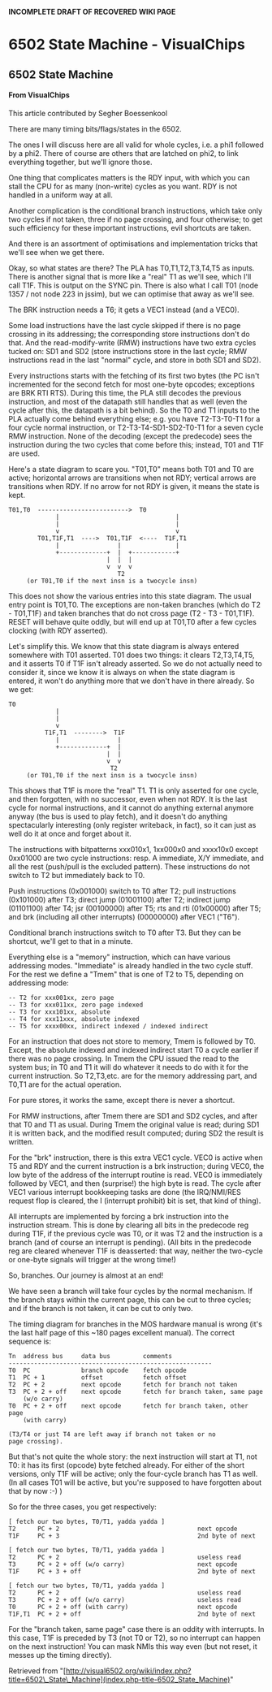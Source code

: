**INCOMPLETE DRAFT OF RECOVERED WIKI PAGE**

# 6502 State Machine - VisualChips

## 6502 State Machine

#### From VisualChips

This article contributed by Segher Boessenkool

There are many timing bits/flags/states in the 6502.

The ones I will discuss here are all valid for whole cycles,
i.e. a phi1 followed by a phi2.  There of course are others
that are latched on phi2, to link everything together, but
we'll ignore those.

One thing that complicates matters is the RDY input, with
which you can stall the CPU for as many (non-write) cycles
as you want.  RDY is not handled in a uniform way at all.

Another complication is the conditional branch instructions,
which take only two cycles if not taken, three if no page
crossing, and four otherwise; to get such efficiency for
these important instructions, evil shortcuts are taken.

And there is an assortment of optimisations and implementation
tricks that we'll see when we get there.

Okay, so what states are there?  The PLA has T0,T1,T2,T3,T4,T5
as inputs.  There is another signal that is more like a "real"
T1 as we'll see, which I'll call T1F.  This is output on the
SYNC pin.  There is also what I call T01 (node 1357 / not node
223 in jssim), but we can optimise that away as we'll see.

The BRK instruction needs a T6; it gets a VEC1 instead (and a
VEC0).

Some load instructions have the last cycle skipped if there is
no page crossing in its addressing; the corresponding store
instructions don't do that.  And the read-modify-write (RMW)
instructions have two extra cycles tucked on: SD1 and SD2
(store instructions store in the last cycle; RMW instructions
read in the last "normal" cycle, and store in both SD1 and SD2).

Every instructions starts with the fetching of its first two
bytes (the PC isn't incremented for the second fetch for most
one-byte opcodes; exceptions are BRK RTI RTS).  During this
time, the PLA still decodes the previous instruction, and most
of the datapath still handles that as well (even the cycle
after this, the datapath is a bit behind).  So the T0 and T1
inputs to the PLA actually come behind everything else; e.g.
you have T2-T3-T0-T1 for a four cycle normal instruction, or
T2-T3-T4-SD1-SD2-T0-T1 for a seven cycle RMW instruction.
None of the decoding (except the predecode) sees the instruction
during the two cycles that come before this; instead, T01 and
T1F are used.

Here's a state diagram to scare you.  "T01,T0" means both
T01 and T0 are active; horizontal arrows are transitions
when not RDY; vertical arrows are transitions when RDY.
If no arrow for not RDY is given, it means the state is kept.

```
T01,T0  ------------------------->  T0
             |                                |
             |                                |
             v                                v
        T01,T1F,T1  ---->  T01,T1F  <----  T1F,T1
             |                |               |
             +-------------+  |  +------------+
                           |  |  |
                           v  v  v
                              T2
     (or T01,T0 if the next insn is a twocycle insn)
```

This does not show the various entries into this state diagram.
The usual entry point is T01,T0.  The exceptions are non-taken
branches (which do T2 - T01,T1F) and taken branches that do not
cross page (T2 - T3 - T01,T1F).  RESET will behave quite oddly,
but will end up at T01,T0 after a few cycles clocking (with RDY
asserted).

Let's simplify this.  We know that this state diagram is always
entered somewhere with T01 asserted.  T01 does two things: it
clears T2,T3,T4,T5, and it asserts T0 if T1F isn't already
asserted.  So we do not actually need to consider it, since we
know it is always on when the state diagram is entered, it won't
do anything more that we don't have in there already.  So we get:

```
T0
             |
             |
             v
          T1F,T1  -------->  T1F
             |                |
             +-------------+  |
                           |  |
                           v  v
                            T2
     (or T01,T0 if the next insn is a twocycle insn)
```

This shows that T1F is more the "real" T1.  T1 is only asserted
for one cycle, and then forgotten, with no successor, even when
not RDY.  It is the last cycle for normal instructions, and it
cannot do anything external anymore anyway (the bus is used to
play fetch), and it doesn't do anything spectacularly interesting
(only register writeback, in fact), so it can just as well do
it at once and forget about it.

The instructions with bitpatterns xxx010x1, 1xx000x0 and
xxxx10x0 except 0xx01000 are two cycle instructions: resp.
A immediate, X/Y immediate, and all the rest (push/pull is
the excluded pattern).  These instructions do not switch to
T2 but immediately back to T0.

Push instructions (0x001000) switch to T0 after T2; pull
instructions (0x101000) after T3; direct jump (01001100)
after T2; indirect jump (01101100) after T4; jsr (00100000)
after T5; rts and rti (01x00000) after T5; and brk (including
all other interrupts) (00000000) after VEC1 ("T6").

Conditional branch instructions switch to T0 after T3.
But they can be shortcut, we'll get to that in a minute.

Everything else is a "memory" instruction, which can have
various addressing modes.  "Immediate" is already handled
in the two cycle stuff.  For the rest we define a "Tmem"
that is one of T2 to T5, depending on addressing mode:

```
-- T2 for xxx001xx, zero page
-- T3 for xxx011xx, zero page indexed
-- T3 for xxx101xx, absolute
-- T4 for xxx11xxx, absolute indexed
-- T5 for xxxx00xx, indirect indexed / indexed indirect
```

For an instruction that does not store to memory, Tmem is
followed by T0.  Except, the absolute indexed and indexed
indirect start T0 a cycle earlier if there was no page
crossing.  In Tmem the CPU issued the read to the system
bus; in T0 and T1 it will do whatever it needs to do with
it for the current instruction.  So T2,T3,etc. are for the
memory addressing part, and T0,T1 are for the actual operation.

For pure stores, it works the same, except there is never
a shortcut.

For RMW instructions, after Tmem there are SD1 and SD2 cycles,
and after that T0 and T1 as usual.  During Tmem the original
value is read; during SD1 it is written back, and the modified
result computed; during SD2 the result is written.

For the "brk" instruction, there is this extra VEC1 cycle.
VEC0 is active when T5 and RDY and the current instruction
is a brk instruction; during VEC0, the low byte of the address
of the interrupt routine is read.  VEC0 is immediately followed
by VEC1, and then (surprise!) the high byte is read.  The cycle
after VEC1 various interrupt bookkeeping tasks are done (the
IRQ/NMI/RES request flop is cleared, the I (interrupt prohibit)
bit is set, that kind of thing).

All interrupts are implemented by forcing a brk instruction
into the instruction stream.  This is done by clearing all bits
in the predecode reg during T1F, if the previous cycle was T0,
or it was T2 and the instruction is a branch (and of course an
interrupt is pending).  (All bits in the predecode reg are
cleared whenever T1F is deasserted: that way, neither the
two-cycle or one-byte signals will trigger at the wrong time!)

So, branches.  Our journey is almost at an end!

We have seen a branch will take four cycles by the normal
mechanism.  If the branch stays within the current page, this
can be cut to three cycles; and if the branch is not taken,
it can be cut to only two.

The timing diagram for branches in the MOS hardware manual
is wrong (it's the last half page of this ~180 pages excellent
manual).  The correct sequence is:

```
Tn  address bus     data bus         comments
--------------------------------------------------------
T0  PC              branch opcode    fetch opcode
T1  PC + 1          offset           fetch offset
T2  PC + 2          next opcode      fetch for branch not taken
T3  PC + 2 + off    next opcode      fetch for branch taken, same page
    (w/o carry)
T0  PC + 2 + off    next opcode      fetch for branch taken, other page
    (with carry)

(T3/T4 or just T4 are left away if branch not taken or no
page crossing).
```

But that's not quite the whole story: the next instruction
will start at T1, not T0: it has its first (opcode) byte
fetched already.  For either of the short versions, only T1F
will be active; only the four-cycle branch has T1 as well.
(In all cases T01 will be active, but you're supposed to
have forgotten about that by now :-) )

So for the three cases, you get respectively:

```
[ fetch our two bytes, T0/T1, yadda yadda ]
T2      PC + 2                                      next opcode
T1F     PC + 3                                      2nd byte of next
```
```
[ fetch our two bytes, T0/T1, yadda yadda ]
T2      PC + 2                                      useless read
T3      PC + 2 + off (w/o carry)                    next opcode
T1F     PC + 3 + off                                2nd byte of next
```
```
[ fetch our two bytes, T0/T1, yadda yadda ]
T2      PC + 2                                      useless read
T3      PC + 2 + off (w/o carry)                    useless read
T0      PC + 2 + off (with carry)                   next opcode
T1F,T1  PC + 2 + off                                2nd byte of next
```

For the "branch taken, same page" case there is an oddity
with interrupts.  In this case, T1F is preceded by T3 (not
T0 or T2), so no interrupt can happen on the next instruction!
You can mask NMIs this way even (but not reset, it messes up
the timing directly).

Retrieved from "[http://visual6502.org/wiki/index.php?title=6502\_State\_Machine](index.php-title-6502_State_Machine)"

